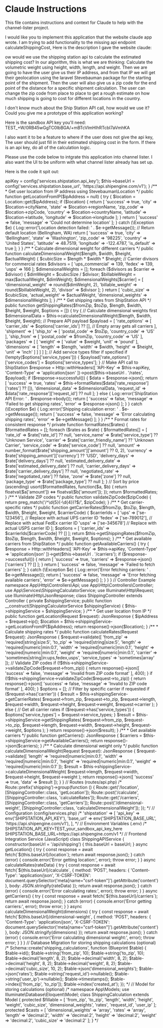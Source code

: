 # Claude Instructions

This file contains instructions and context for Claude to help with the channel-lister project.

I would like you to implement this application that the website claude app wrote. 
I am trying to add functionality to the missing api endpoint calculateShippingCost,
Here is the description I gave the website claude:

ow would we use the shipping station api to calculate the estimated shipping cost? In our algorithm, this is what we are thinking: Calculate the volumetric weight using height, width, length, and weight. Then we are going to have the user give us their IP address, and from that IP we will get their geolocation using the laravel Stevebauman package for the starting point of the shipment. Then the user will also give us a zip code for the end point of the distance for a specific shipment calculation. The user can change the zip code from place to place to get a rough estimate on how much shipping is going to cost for different locations in the country.

I don't know much about the Ship Station API call, how would we use it? Could you give me a prototype of this application working?

Here is the sandbox API key you'll need: TEST_+W/0RB45wGgTC0lbBGA/+mBTcVlmHlhRTcbI7aVmhKA

I also want it to be a feature to where if the user does not give the api key, The user should just fill in their estimated shipping cost in the form. If there is an api key, do all of the calculation logic. 

Please use the code below to intgrate this application into channel lister. I also want the UI to be uniform with what channel lister already has set up. 

Here is the code it spit out:
<?php

namespace App\Services;

use Illuminate\Support\Facades\Http;
use Illuminate\Support\Facades\Log;
use Stevebauman\Location\Facades\Location;

class ShippingCalculatorService
{
    private $apiKey;
    private $baseUrl;
    
    public function __construct()
    {
        $this->apiKey = config('services.shipstation.api_key');
        $this->baseUrl = config('services.shipstation.base_url', 'https://api.shipengine.com/v1');
    }
    
    /**
     * Get user location from IP address using Stevebauman\Location
     */
    public function getLocationFromIP($ipAddress = null)
    {
        try {
            $location = Location::get($ipAddress);
            
            if ($location) {
                return [
                    'success' => true,
                    'city' => $location->cityName,
                    'state' => $location->regionName,
                    'zip_code' => $location->zipCode,
                    'country' => $location->countryName,
                    'latitude' => $location->latitude,
                    'longitude' => $location->longitude
                ];
            }
            
            return [
                'success' => false,
                'message' => 'Could not determine location'
            ];
            
        } catch (\Exception $e) {
            Log::error('Location detection failed: ' . $e->getMessage());
            
            // Return default location (Bellingham, WA)
            return [
                'success' => true,
                'city' => 'Bellingham',
                'state' => 'Washington',
                'zip_code' => '98225',
                'country' => 'United States',
                'latitude' => 48.7519,
                'longitude' => -122.4787,
                'is_default' => true
            ];
        }
    }
    
    /**
     * Calculate dimensional weight for different carriers
     */
    public function calculateDimensionalWeight($length, $width, $height, $actualWeight)
    {
        $cubicSize = $length * $width * $height;
        
        // Carrier divisors for commercial rates
        $divisors = [
            'ups_commercial' => 139,
            'fedex' => 139,
            'usps' => 166
        ];
        
        $dimensionalWeights = [];
        
        foreach ($divisors as $carrier => $divisor) {
            $dimWeight = $cubicSize / $divisor;
            $billableWeight = max($actualWeight, $dimWeight);
            
            $dimensionalWeights[$carrier] = [
                'dimensional_weight' => round($dimWeight, 2),
                'billable_weight' => round($billableWeight, 2),
                'divisor' => $divisor
            ];
        }
        
        return [
            'cubic_size' => $cubicSize,
            'actual_weight' => $actualWeight,
            'dimensional_weights' => $dimensionalWeights
        ];
    }
    
    /**
     * Get shipping rates from ShipStation API
     */
    public function getShippingRates($fromZip, $toZip, $length, $width, $height, $weight, $options = [])
    {
        try {
            // Calculate dimensional weights first
            $dimensionalData = $this->calculateDimensionalWeight($length, $width, $height, $weight);
            
            // Prepare API payload
            $payload = [
                'rate_options' => [
                    'carrier_ids' => $options['carrier_ids'] ?? [], // Empty array gets all carriers
                ],
                'shipment' => [
                    'ship_to' => [
                        'postal_code' => $toZip,
                        'country_code' => 'US'
                    ],
                    'ship_from' => [
                        'postal_code' => $fromZip,
                        'country_code' => 'US'
                    ],
                    'packages' => [
                        [
                            'weight' => [
                                'value' => $weight,
                                'unit' => 'pound'
                            ],
                            'dimensions' => [
                                'length' => $length,
                                'width' => $width,
                                'height' => $height,
                                'unit' => 'inch'
                            ]
                        ]
                    ]
                ]
            ];
            
            // Add service types filter if specified
            if (!empty($options['service_types'])) {
                $payload['rate_options']['service_codes'] = $options['service_types'];
            }
            
            // Make API call to ShipStation
            $response = Http::withHeaders([
                'API-Key' => $this->apiKey,
                'Content-Type' => 'application/json'
            ])->post($this->baseUrl . '/rates', $payload);
            
            if ($response->successful()) {
                $data = $response->json();
                
                return [
                    'success' => true,
                    'rates' => $this->formatRates($data['rate_response']['rates'] ?? []),
                    'dimensional_data' => $dimensionalData,
                    'request_id' => $data['rate_response']['request_id'] ?? null
                ];
            } else {
                Log::error('ShipStation API Error: ' . $response->body());
                
                return [
                    'success' => false,
                    'message' => 'Failed to get shipping rates',
                    'error' => $response->json()
                ];
            }
            
        } catch (\Exception $e) {
            Log::error('Shipping calculation error: ' . $e->getMessage());
            
            return [
                'success' => false,
                'message' => 'Error calculating shipping rates',
                'error' => $e->getMessage()
            ];
        }
    }
    
    /**
     * Format rates for consistent response
     */
    private function formatRates($rates)
    {
        $formattedRates = [];
        
        foreach ($rates as $rate) {
            $formattedRates[] = [
                'rate_id' => $rate['rate_id'] ?? null,
                'service_name' => $rate['service_type'] ?? 'Unknown Service',
                'carrier' => $rate['carrier_friendly_name'] ?? 'Unknown Carrier',
                'service_code' => $rate['service_code'] ?? null,
                'amount' => number_format($rate['shipping_amount']['amount'] ?? 0, 2),
                'currency' => $rate['shipping_amount']['currency'] ?? 'USD',
                'delivery_days' => $rate['delivery_days'] ?? null,
                'estimated_delivery_date' => $rate['estimated_delivery_date'] ?? null,
                'carrier_delivery_days' => $rate['carrier_delivery_days'] ?? null,
                'negotiated_rate' => $rate['negotiated_rate'] ?? false,
                'zone' => $rate['zone'] ?? null,
                'package_type' => $rate['package_type'] ?? null
            ];
        }
        
        // Sort by price (ascending)
        usort($formattedRates, function($a, $b) {
            return floatval($a['amount']) <=> floatval($b['amount']);
        });
        
        return $formattedRates;
    }
    
    /**
     * Validate ZIP codes
     */
    public function validateZipCode($zipCode)
    {
        return preg_match('/^\d{5}(-\d{4})?$/', $zipCode);
    }
    
    /**
     * Get carrier-specific rates
     */
    public function getCarrierRates($fromZip, $toZip, $length, $width, $height, $weight, $carrierCode)
    {
        $carrierIds = [
            'ups' => ['se-123456'], // Replace with actual UPS carrier ID
            'fedex' => ['se-789012'], // Replace with actual FedEx carrier ID
            'usps' => ['se-345678'] // Replace with actual USPS carrier ID
        ];
        
        $options = [
            'carrier_ids' => $carrierIds[$carrierCode] ?? []
        ];
        
        return $this->getShippingRates($fromZip, $toZip, $length, $width, $height, $weight, $options);
    }
    
    /**
     * Get available carriers from ShipStation
     */
    public function getAvailableCarriers()
    {
        try {
            $response = Http::withHeaders([
                'API-Key' => $this->apiKey,
                'Content-Type' => 'application/json'
            ])->get($this->baseUrl . '/carriers');
            
            if ($response->successful()) {
                return [
                    'success' => true,
                    'carriers' => $response->json()['carriers'] ?? []
                ];
            }
            
            return [
                'success' => false,
                'message' => 'Failed to fetch carriers'
            ];
            
        } catch (\Exception $e) {
            Log::error('Error fetching carriers: ' . $e->getMessage());
            
            return [
                'success' => false,
                'message' => 'Error fetching available carriers',
                'error' => $e->getMessage()
            ];
        }
    }
}

// Controller Example
namespace App\Http\Controllers\Api;

use App\Http\Controllers\Controller;
use App\Services\ShippingCalculatorService;
use Illuminate\Http\Request;
use Illuminate\Http\JsonResponse;

class ShippingController extends Controller
{
    private $shippingService;
    
    public function __construct(ShippingCalculatorService $shippingService)
    {
        $this->shippingService = $shippingService;
    }
    
    /**
     * Get user location from IP
     */
    public function getLocation(Request $request): JsonResponse
    {
        $ipAddress = $request->ip();
        $location = $this->shippingService->getLocationFromIP($ipAddress);
        
        return response()->json($location);
    }
    
    /**
     * Calculate shipping rates
     */
    public function calculateRates(Request $request): JsonResponse
    {
        $request->validate([
            'from_zip' => 'required|string|size:5',
            'to_zip' => 'required|string|size:5',
            'length' => 'required|numeric|min:0.1',
            'width' => 'required|numeric|min:0.1',
            'height' => 'required|numeric|min:0.1',
            'weight' => 'required|numeric|min:0.1',
            'carrier' => 'sometimes|string|in:ups,fedex,usps',
            'service_types' => 'sometimes|array'
        ]);
        
        // Validate ZIP codes
        if (!$this->shippingService->validateZipCode($request->from_zip)) {
            return response()->json([
                'success' => false,
                'message' => 'Invalid from ZIP code format'
            ], 400);
        }
        
        if (!$this->shippingService->validateZipCode($request->to_zip)) {
            return response()->json([
                'success' => false,
                'message' => 'Invalid to ZIP code format'
            ], 400);
        }
        
        $options = [];
        
        // Filter by specific carrier if requested
        if ($request->has('carrier')) {
            $result = $this->shippingService->getCarrierRates(
                $request->from_zip,
                $request->to_zip,
                $request->length,
                $request->width,
                $request->height,
                $request->weight,
                $request->carrier
            );
        } else {
            // Get all carrier rates
            if ($request->has('service_types')) {
                $options['service_types'] = $request->service_types;
            }
            
            $result = $this->shippingService->getShippingRates(
                $request->from_zip,
                $request->to_zip,
                $request->length,
                $request->width,
                $request->height,
                $request->weight,
                $options
            );
        }
        
        return response()->json($result);
    }
    
    /**
     * Get available carriers
     */
    public function getCarriers(): JsonResponse
    {
        $carriers = $this->shippingService->getAvailableCarriers();
        return response()->json($carriers);
    }
    
    /**
     * Calculate dimensional weight only
     */
    public function calculateDimensionalWeight(Request $request): JsonResponse
    {
        $request->validate([
            'length' => 'required|numeric|min:0.1',
            'width' => 'required|numeric|min:0.1',
            'height' => 'required|numeric|min:0.1',
            'weight' => 'required|numeric|min:0.1'
        ]);
        
        $result = $this->shippingService->calculateDimensionalWeight(
            $request->length,
            $request->width,
            $request->height,
            $request->weight
        );
        
        return response()->json([
            'success' => true,
            'data' => $result
        ]);
    }
}

// Routes (routes/api.php)
/*
Route::prefix('shipping')->group(function () {
    Route::get('/location', [ShippingController::class, 'getLocation']);
    Route::post('/calculate', [ShippingController::class, 'calculateRates']);
    Route::get('/carriers', [ShippingController::class, 'getCarriers']);
    Route::post('/dimensional-weight', [ShippingController::class, 'calculateDimensionalWeight']);
});
*/

// Configuration (config/services.php)
/*
'shipstation' => [
    'api_key' => env('SHIPSTATION_API_KEY'),
    'base_url' => env('SHIPSTATION_BASE_URL', 'https://api.shipengine.com/v1'),
],
*/

// Environment Variables (.env)
/*
SHIPSTATION_API_KEY=TEST_your_sandbox_api_key_here
SHIPSTATION_BASE_URL=https://api.shipengine.com/v1
*/

// Frontend Integration Service (JavaScript)
class ShippingAPIService {
    constructor(baseUrl = '/api/shipping') {
        this.baseUrl = baseUrl;
    }
    
    async getLocation() {
        try {
            const response = await fetch(`${this.baseUrl}/location`);
            return await response.json();
        } catch (error) {
            console.error('Error getting location:', error);
            throw error;
        }
    }
    
    async calculateRates(rateData) {
        try {
            const response = await fetch(`${this.baseUrl}/calculate`, {
                method: 'POST',
                headers: {
                    'Content-Type': 'application/json',
                    'X-CSRF-TOKEN': document.querySelector('meta[name="csrf-token"]').getAttribute('content')
                },
                body: JSON.stringify(rateData)
            });
            
            return await response.json();
        } catch (error) {
            console.error('Error calculating rates:', error);
            throw error;
        }
    }
    
    async getCarriers() {
        try {
            const response = await fetch(`${this.baseUrl}/carriers`);
            return await response.json();
        } catch (error) {
            console.error('Error getting carriers:', error);
            throw error;
        }
    }
    
    async calculateDimensionalWeight(dimensions) {
        try {
            const response = await fetch(`${this.baseUrl}/dimensional-weight`, {
                method: 'POST',
                headers: {
                    'Content-Type': 'application/json',
                    'X-CSRF-TOKEN': document.querySelector('meta[name="csrf-token"]').getAttribute('content')
                },
                body: JSON.stringify(dimensions)
            });
            
            return await response.json();
        } catch (error) {
            console.error('Error calculating dimensional weight:', error);
            throw error;
        }
    }
}

// Database Migration for storing shipping calculations (optional)
/*
Schema::create('shipping_calculations', function (Blueprint $table) {
    $table->id();
    $table->string('from_zip', 10);
    $table->string('to_zip', 10);
    $table->decimal('length', 8, 2);
    $table->decimal('width', 8, 2);
    $table->decimal('height', 8, 2);
    $table->decimal('weight', 8, 2);
    $table->decimal('cubic_size', 10, 2);
    $table->json('dimensional_weights');
    $table->json('rates');
    $table->string('request_id')->nullable();
    $table->string('user_ip')->nullable();
    $table->timestamps();
    
    $table->index(['from_zip', 'to_zip']);
    $table->index('created_at');
});
*/

// Model for storing calculations (optional)
/*
namespace App\Models;

use Illuminate\Database\Eloquent\Model;

class ShippingCalculation extends Model
{
    protected $fillable = [
        'from_zip',
        'to_zip',
        'length',
        'width',
        'height',
        'weight',
        'cubic_size',
        'dimensional_weights',
        'rates',
        'request_id',
        'user_ip'
    ];
    
    protected $casts = [
        'dimensional_weights' => 'array',
        'rates' => 'array',
        'length' => 'decimal:2',
        'width' => 'decimal:2',
        'height' => 'decimal:2',
        'weight' => 'decimal:2',
        'cubic_size' => 'decimal:2'
    ];
}
*/